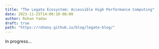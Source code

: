 ```yaml
---
title: "The Legate Ecosystem: Accessible High Performance Computing"
date: 2023-11-25T14:00:10-08:00
author: Rohan Yadav
draft: true
path: "https://rohany.github.io/blog/legate-blog/"
---
```


In progress...

